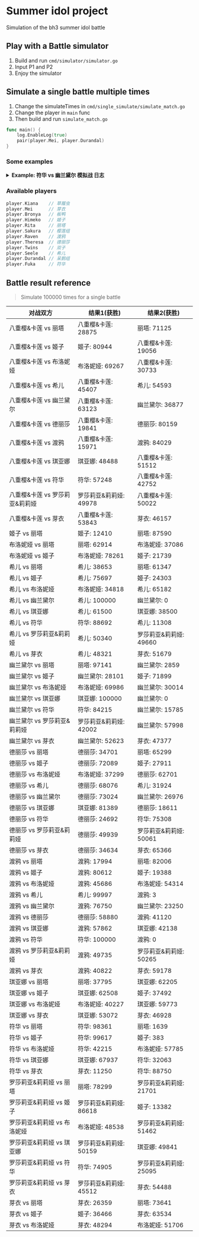 # Summer idol project

Simulation of the bh3 summer idol battle

## Play with a Battle simulator

1. Build and run `cmd/simulator/simulator.go`
2. Input P1 and P2
3. Enjoy the simulator

## Simulate a single battle multiple times

1. Change the simulateTimes in `cmd/single_simulate/simulate_match.go`
2. Change the player in `main` func
3. Then build and run `simulate_match.go`
```go
func main() {
	log.EnableLog(true)
	pair(player.Mei, player.Durandal)
}
```

### Some examples

<details><summary><strong>Example: 符华 vs 幽兰黛尔 模拟战 日志</strong></summary>
<pre>
===== 比赛开始 =====
===== 回合 1 开始 =====
符华 普攻 造成 17 点元素伤害
幽兰黛尔 当前剩余 83 HP
幽兰黛尔 的攻击上升了 3 点
幽兰黛尔 普攻 造成 7 点伤害
符华 当前剩余 93 HP
===== 回合 1 结束 =====
===== 回合 2 开始 =====
符华 普攻 造成 17 点元素伤害
幽兰黛尔 当前剩余 66 HP
幽兰黛尔 的攻击上升了 3 点
幽兰黛尔 普攻 造成 10 点伤害
符华 当前剩余 83 HP
===== 回合 2 结束 =====
===== 回合 3 开始 =====
符华 发动技能 形之笔墨! 造成 18 点元素伤害
幽兰黛尔 触发弹反! 免疫伤害并返还 15 点伤害
符华 当前剩余 68 HP
幽兰黛尔 触发弹反! 免疫对方对己方命中率的影响
幽兰黛尔 的攻击上升了 3 点
幽兰黛尔 普攻 造成 13 点伤害
符华 当前剩余 55 HP
===== 回合 3 结束 =====
===== 回合 4 开始 =====
符华 普攻 造成 17 点元素伤害
幽兰黛尔 当前剩余 49 HP
幽兰黛尔 的攻击上升了 3 点
幽兰黛尔 普攻 造成 16 点伤害
符华 当前剩余 39 HP
===== 回合 4 结束 =====
===== 回合 5 开始 =====
符华 普攻 造成 17 点元素伤害
幽兰黛尔 当前剩余 32 HP
幽兰黛尔 的攻击上升了 3 点
幽兰黛尔 普攻 造成 19 点伤害
符华 当前剩余 20 HP
===== 回合 5 结束 =====
===== 回合 6 开始 =====
符华 发动技能 形之笔墨! 造成 18 点元素伤害
幽兰黛尔 当前剩余 14 HP
幽兰黛尔 的命中率下降了 25 点
幽兰黛尔 的攻击上升了 3 点
幽兰黛尔 普攻 造成 22 点伤害
符华 当前剩余 -2 HP
符华 死亡
幽兰黛尔 Wins !
===== 比赛结束 =====

Process finished with exit code 0
</pre></details>

### Available players
```go
player.Kiana    // 草履虫
player.Mei      // 芽衣
player.Bronya   // 板鸭
player.Himeko   // 姬子
player.Rita     // 丽塔
player.Sakura   // 樱莲组
player.Raven    // 渡鸦
player.Theresa  // 德丽莎
player.Twins    // 双子
player.Seele    // 希儿
player.Durandal // 呆鹅组
player.Fuka     // 符华
```

## Battle result reference 
> Simulate 100000 times for a single battle

| 对战双方                       | 结果1(获胜)            | 结果2(获胜)            |
|--------------------------------|------------------------|------------------------|
| 八重樱&卡莲 vs 丽塔            | 八重樱&卡莲: 28875     | 丽塔: 71125            |
| 八重樱&卡莲 vs 姬子            | 姬子: 80944            | 八重樱&卡莲: 19056     |
| 八重樱&卡莲 vs 布洛妮娅        | 布洛妮娅: 69267        | 八重樱&卡莲: 30733     |
| 八重樱&卡莲 vs 希儿            | 八重樱&卡莲: 45407     | 希儿: 54593            |
| 八重樱&卡莲 vs 幽兰黛尔        | 八重樱&卡莲: 63123     | 幽兰黛尔: 36877        |
| 八重樱&卡莲 vs 德丽莎          | 八重樱&卡莲: 19841     | 德丽莎: 80159          |
| 八重樱&卡莲 vs 渡鸦            | 八重樱&卡莲: 15971     | 渡鸦: 84029            |
| 八重樱&卡莲 vs 琪亚娜          | 琪亚娜: 48488          | 八重樱&卡莲: 51512     |
| 八重樱&卡莲 vs 符华            | 符华: 57248            | 八重樱&卡莲: 42752     |
| 八重樱&卡莲 vs 罗莎莉亚&莉莉娅 | 罗莎莉亚&莉莉娅: 49978 | 八重樱&卡莲: 50022     |
| 八重樱&卡莲 vs 芽衣            | 八重樱&卡莲: 53843     | 芽衣: 46157            |
| 姬子 vs 丽塔                   | 姬子: 12410            | 丽塔: 87590            |
| 布洛妮娅 vs 丽塔               | 丽塔: 62914            | 布洛妮娅: 37086        |
| 布洛妮娅 vs 姬子               | 布洛妮娅: 78261        | 姬子: 21739            |
| 希儿 vs 丽塔                   | 希儿: 38653            | 丽塔: 61347            |
| 希儿 vs 姬子                   | 希儿: 75697            | 姬子: 24303            |
| 希儿 vs 布洛妮娅               | 布洛妮娅: 34818        | 希儿: 65182            |
| 希儿 vs 幽兰黛尔               | 希儿: 100000           | 幽兰黛尔: 0            |
| 希儿 vs 琪亚娜                 | 希儿: 61500            | 琪亚娜: 38500          |
| 希儿 vs 符华                   | 符华: 88692            | 希儿: 11308            |
| 希儿 vs 罗莎莉亚&莉莉娅        | 希儿: 50340            | 罗莎莉亚&莉莉娅: 49660 |
| 希儿 vs 芽衣                   | 希儿: 48321            | 芽衣: 51679            |
| 幽兰黛尔 vs 丽塔               | 丽塔: 97141            | 幽兰黛尔: 2859         |
| 幽兰黛尔 vs 姬子               | 幽兰黛尔: 28101        | 姬子: 71899            |
| 幽兰黛尔 vs 布洛妮娅           | 布洛妮娅: 69986        | 幽兰黛尔: 30014        |
| 幽兰黛尔 vs 琪亚娜             | 琪亚娜: 100000         | 幽兰黛尔: 0            |
| 幽兰黛尔 vs 符华               | 符华: 84215            | 幽兰黛尔: 15785        |
| 幽兰黛尔 vs 罗莎莉亚&莉莉娅    | 罗莎莉亚&莉莉娅: 42002 | 幽兰黛尔: 57998        |
| 幽兰黛尔 vs 芽衣               | 幽兰黛尔: 52623        | 芽衣: 47377            |
| 德丽莎 vs 丽塔                 | 德丽莎: 34701          | 丽塔: 65299            |
| 德丽莎 vs 姬子                 | 德丽莎: 72089          | 姬子: 27911            |
| 德丽莎 vs 布洛妮娅             | 布洛妮娅: 37299        | 德丽莎: 62701          |
| 德丽莎 vs 希儿                 | 德丽莎: 68076          | 希儿: 31924            |
| 德丽莎 vs 幽兰黛尔             | 德丽莎: 73024          | 幽兰黛尔: 26976        |
| 德丽莎 vs 琪亚娜               | 琪亚娜: 81389          | 德丽莎: 18611          |
| 德丽莎 vs 符华                 | 德丽莎: 24692          | 符华: 75308            |
| 德丽莎 vs 罗莎莉亚&莉莉娅      | 德丽莎: 49939          | 罗莎莉亚&莉莉娅: 50061 |
| 德丽莎 vs 芽衣                 | 德丽莎: 34634          | 芽衣: 65366            |
| 渡鸦 vs 丽塔                   | 渡鸦: 17994            | 丽塔: 82006            |
| 渡鸦 vs 姬子                   | 渡鸦: 80612            | 姬子: 19388            |
| 渡鸦 vs 布洛妮娅               | 渡鸦: 45686            | 布洛妮娅: 54314        |
| 渡鸦 vs 希儿                   | 希儿: 99997            | 渡鸦: 3                |
| 渡鸦 vs 幽兰黛尔               | 渡鸦: 76750            | 幽兰黛尔: 23250        |
| 渡鸦 vs 德丽莎                 | 德丽莎: 58880          | 渡鸦: 41120            |
| 渡鸦 vs 琪亚娜                 | 渡鸦: 57862            | 琪亚娜: 42138          |
| 渡鸦 vs 符华                   | 符华: 100000           | 渡鸦: 0                |
| 渡鸦 vs 罗莎莉亚&莉莉娅        | 渡鸦: 49735            | 罗莎莉亚&莉莉娅: 50265 |
| 渡鸦 vs 芽衣                   | 渡鸦: 40822            | 芽衣: 59178            |
| 琪亚娜 vs 丽塔                 | 丽塔: 37795            | 琪亚娜: 62205          |
| 琪亚娜 vs 姬子                 | 琪亚娜: 62508          | 姬子: 37492            |
| 琪亚娜 vs 布洛妮娅             | 布洛妮娅: 40227        | 琪亚娜: 59773          |
| 琪亚娜 vs 芽衣                 | 琪亚娜: 53072          | 芽衣: 46928            |
| 符华 vs 丽塔                   | 符华: 98361            | 丽塔: 1639             |
| 符华 vs 姬子                   | 符华: 99617            | 姬子: 383              |
| 符华 vs 布洛妮娅               | 符华: 42215            | 布洛妮娅: 57785        |
| 符华 vs 琪亚娜                 | 琪亚娜: 67937          | 符华: 32063            |
| 符华 vs 芽衣                   | 芽衣: 11250            | 符华: 88750            |
| 罗莎莉亚&莉莉娅 vs 丽塔        | 丽塔: 78299            | 罗莎莉亚&莉莉娅: 21701 |
| 罗莎莉亚&莉莉娅 vs 姬子        | 罗莎莉亚&莉莉娅: 86618 | 姬子: 13382            |
| 罗莎莉亚&莉莉娅 vs 布洛妮娅    | 布洛妮娅: 48538        | 罗莎莉亚&莉莉娅: 51462 |
| 罗莎莉亚&莉莉娅 vs 琪亚娜      | 罗莎莉亚&莉莉娅: 50159 | 琪亚娜: 49841          |
| 罗莎莉亚&莉莉娅 vs 符华        | 符华: 74905            | 罗莎莉亚&莉莉娅: 25095 |
| 罗莎莉亚&莉莉娅 vs 芽衣        | 罗莎莉亚&莉莉娅: 45512 | 芽衣: 54488            |
| 芽衣 vs 丽塔                   | 芽衣: 26359            | 丽塔: 73641            |
| 芽衣 vs 姬子                   | 姬子: 36466            | 芽衣: 63534            |
| 芽衣 vs 布洛妮娅               | 芽衣: 48294            | 布洛妮娅: 51706        |